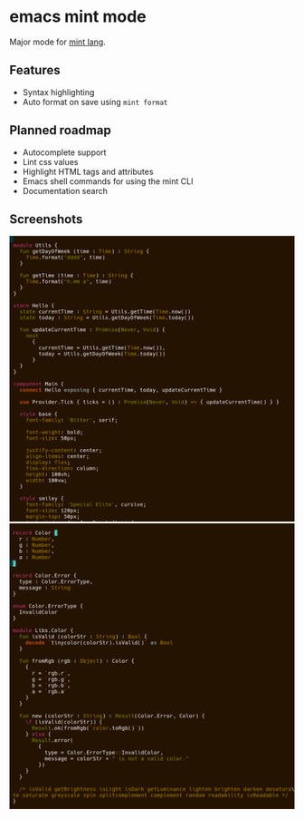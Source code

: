emacs mint mode
===============

Major mode for [mint lang](https://mint-lang.com).

Features
--------

 - Syntax highlighting
 - Auto format on save using `mint format`

Planned roadmap
---------------

 - Autocomplete support
 - Lint css values
 - Highlight HTML tags and attributes
 - Emacs shell commands for using the mint CLI
 - Documentation search

Screenshots
-----------

![Mint syntax highlight example](img/sample1.png?raw=true "Mint syntax highlight")
![Mint syntax highlight example](img/sample2.png?raw=true "Mint syntax highlight")
